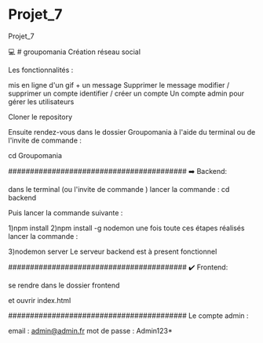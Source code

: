 # Projet_7
 Projet_7

💻 # groupomania Création réseau social

Les fonctionnalités :

mis en ligne d'un gif + un message
Supprimer le message
modifier / supprimer un compte
identifier / créer un compte
Un compte admin pour gérer les utilisateurs


Cloner le repository 

Ensuite rendez-vous dans le dossier Groupomania à l'aide du terminal ou de l'invite de commande :

cd Groupomania

#########################################
➡️ Backend:

dans le terminal (ou l'invite de commande ) lancer la commande : cd backend

Puis lancer la commande suivante :

1)npm install 
2)npm install -g nodemon
une fois toute ces étapes réalisés lancer la commande :

3)nodemon server
Le serveur backend est à present fonctionnel

#########################################
✔️ Frontend:

se rendre dans le dossier frontend 

et ouvrir index.html

#########################################
Le compte admin :

email : admin@admin.fr
mot de passe : Admin123*
